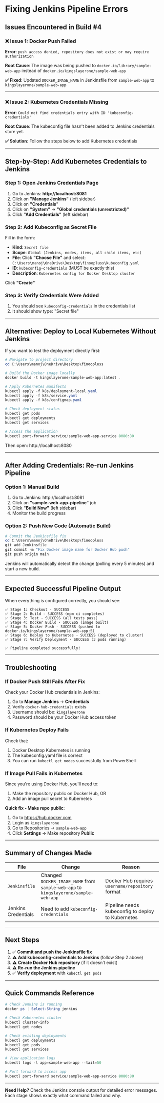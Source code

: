 # Fixing Jenkins Pipeline Errors

## Issues Encountered in Build #4

### ❌ Issue 1: Docker Push Failed
**Error**: `push access denied, repository does not exist or may require authorization`

**Root Cause**: The image was being pushed to `docker.io/library/sample-web-app` instead of `docker.io/kingslayerone/sample-web-app`

**✅ Fixed**: Updated `DOCKER_IMAGE_NAME` in Jenkinsfile from `sample-web-app` to `kingslayerone/sample-web-app`

---

### ❌ Issue 2: Kubernetes Credentials Missing
**Error**: `Could not find credentials entry with ID 'kubeconfig-credentials'`

**Root Cause**: The kubeconfig file hasn't been added to Jenkins credentials store yet.

**✅ Solution**: Follow the steps below to add Kubernetes credentials

---

## Step-by-Step: Add Kubernetes Credentials to Jenkins

### Step 1: Open Jenkins Credentials Page
1. Go to Jenkins: **http://localhost:8081**
2. Click on **"Manage Jenkins"** (left sidebar)
3. Click on **"Credentials"**
4. Click on **"System"** → **"Global credentials (unrestricted)"**
5. Click **"Add Credentials"** (left sidebar)

### Step 2: Add Kubeconfig as Secret File
Fill in the form:
- **Kind**: `Secret file`
- **Scope**: `Global (Jenkins, nodes, items, all child items, etc)`
- **File**: Click **"Choose File"** and select: `C:\Users\manoj\OneDrive\Desktop\finoopluss\kubeconfig.yaml`
- **ID**: `kubeconfig-credentials` (MUST be exactly this)
- **Description**: `Kubernetes config for Docker Desktop cluster`

Click **"Create"**

### Step 3: Verify Credentials Were Added
1. You should see `kubeconfig-credentials` in the credentials list
2. It should show type: "Secret file"

---

## Alternative: Deploy to Local Kubernetes Without Jenkins

If you want to test the deployment directly first:

```powershell
# Navigate to project directory
cd C:\Users\manoj\OneDrive\Desktop\finoopluss

# Build the Docker image locally
docker build -t kingslayerone/sample-web-app:latest .

# Apply Kubernetes manifests
kubectl apply -f k8s/deployment-local.yaml
kubectl apply -f k8s/service.yaml
kubectl apply -f k8s/configmap.yaml

# Check deployment status
kubectl get pods
kubectl get deployments
kubectl get services

# Access the application
kubectl port-forward service/sample-web-app-service 8080:80
```

Then open: http://localhost:8080

---

## After Adding Credentials: Re-run Jenkins Pipeline

### Option 1: Manual Build
1. Go to Jenkins: http://localhost:8081
2. Click on **"sample-web-app-pipeline"** job
3. Click **"Build Now"** (left sidebar)
4. Monitor the build progress

### Option 2: Push New Code (Automatic Build)
```powershell
# Commit the Jenkinsfile fix
cd C:\Users\manoj\OneDrive\Desktop\finoopluss
git add Jenkinsfile
git commit -m "Fix Docker image name for Docker Hub push"
git push origin main
```

Jenkins will automatically detect the change (polling every 5 minutes) and start a new build.

---

## Expected Successful Pipeline Output

When everything is configured correctly, you should see:

```
✅ Stage 1: Checkout - SUCCESS
✅ Stage 2: Build - SUCCESS (npm ci completes)
✅ Stage 3: Test - SUCCESS (all tests pass)
✅ Stage 4: Docker Build - SUCCESS (image built)
✅ Stage 5: Docker Push - SUCCESS (pushed to docker.io/kingslayerone/sample-web-app:5)
✅ Stage 6: Deploy to Kubernetes - SUCCESS (deployed to cluster)
✅ Stage 7: Verify Deployment - SUCCESS (3 pods running)

✅ Pipeline completed successfully!
```

---

## Troubleshooting

### If Docker Push Still Fails After Fix
Check your Docker Hub credentials in Jenkins:
1. Go to **Manage Jenkins** → **Credentials**
2. Verify `docker-hub-credentials` exists
3. Username should be: `kingslayerone`
4. Password should be your Docker Hub access token

### If Kubernetes Deploy Fails
Check that:
1. Docker Desktop Kubernetes is running
2. The kubeconfig.yaml file is correct
3. You can run `kubectl get nodes` successfully from PowerShell

### If Image Pull Fails in Kubernetes
Since you're using Docker Hub, you'll need to:
1. Make the repository public on Docker Hub, OR
2. Add an image pull secret to Kubernetes

**Quick fix - Make repo public:**
1. Go to https://hub.docker.com
2. Login as `kingslayerone`
3. Go to Repositories → `sample-web-app`
4. Click **Settings** → Make repository **Public**

---

## Summary of Changes Made

| File | Change | Reason |
|------|--------|--------|
| `Jenkinsfile` | Changed `DOCKER_IMAGE_NAME` from `sample-web-app` to `kingslayerone/sample-web-app` | Docker Hub requires `username/repository` format |
| Jenkins Credentials | Need to add `kubeconfig-credentials` | Pipeline needs kubeconfig to deploy to Kubernetes |

---

## Next Steps

1. ✅ **Commit and push the Jenkinsfile fix**
2. ⚠️ **Add kubeconfig-credentials to Jenkins** (follow Step 2 above)
3. ⚠️ **Create Docker Hub repository** (if it doesn't exist)
4. ⚠️ **Re-run the Jenkins pipeline**
5. ✅ **Verify deployment** with `kubectl get pods`

---

## Quick Commands Reference

```powershell
# Check Jenkins is running
docker ps | Select-String jenkins

# Check Kubernetes cluster
kubectl cluster-info
kubectl get nodes

# Check existing deployments
kubectl get deployments
kubectl get pods
kubectl get services

# View application logs
kubectl logs -l app=sample-web-app --tail=50

# Port forward to access app
kubectl port-forward service/sample-web-app-service 8080:80
```

---

**Need Help?** Check the Jenkins console output for detailed error messages. Each stage shows exactly what command failed and why.
